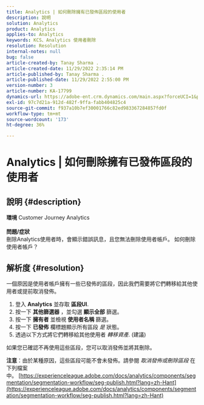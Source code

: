 ```yaml
---
title: Analytics | 如何刪除擁有已發佈區段的使用者
description: 說明
solution: Analytics
product: Analytics
applies-to: Analytics
keywords: KCS、Analytics 使用者刪除
resolution: Resolution
internal-notes: null
bug: false
article-created-by: Tanay Sharma .
article-created-date: 11/29/2022 2:35:14 PM
article-published-by: Tanay Sharma .
article-published-date: 11/29/2022 2:55:00 PM
version-number: 3
article-number: KA-17799
dynamics-url: https://adobe-ent.crm.dynamics.com/main.aspx?forceUCI=1&pagetype=entityrecord&etn=knowledgearticle&id=1db12f03-f36f-ed11-9562-6045bd006239
exl-id: 97c7d21a-912d-482f-9ffa-fabb404825c4
source-git-commit: f937a10b7ef30001766c82ed983367284857fd0f
workflow-type: tm+mt
source-wordcount: '173'
ht-degree: 36%

---
```


# Analytics | 如何刪除擁有已發佈區段的使用者

## 說明 {#description}

<b>環境</b>
Customer Journey Analytics
<br> <br><b>問題/症狀</b><br>刪除Analytics使用者時，會顯示錯誤訊息，且您無法刪除使用者帳戶。 如何刪除使用者帳戶？<br>

## 解析度 {#resolution}




一個原因是使用者帳戶擁有一些已發佈的區段，因此我們需要將它們轉移給其他使用者或提前取消發佈。

1. 登入 <b>Analytics</b> 並存取 <b>區段UI</b>.
2. 按一下 <b>其他篩選器</b> ，並勾選 <b>顯示全部</b> 篩選。
3. 按一下 <b>擁有者</b> 並檢視 <b>使用者名稱</b> 篩選。
4. 按一下 <b>已發佈</b> 欄標題顯示所有區段 *是* 狀態。
5. 透過以下方式將它們轉移給其他使用者 *轉移資產*. (建議)


如果您已確認不再使用這些區段，您可以取消發佈並將其刪除。



<b>注意</b>：由於某種原因，這些區段可能不會未發佈。請參閱 *取消發佈或刪除區段* 在下列檔案中。 [https://experienceleague.adobe.com/docs/analytics/components/segmentation/segmentation-workflow/seg-publish.html?lang=zh-Hant](https://experienceleague.adobe.com/docs/analytics/components/segmentation/segmentation-workflow/seg-publish.html?lang=zh-Hant)
